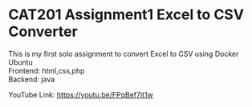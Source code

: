 # CAT201 Assignment1 Excel to CSV Converter

This is my first solo assignment to convert Excel to CSV using Docker Ubuntu <br />
Frontend: html,css,php <br />
Backend: java <br />

YouTube Link: https://youtu.be/FPqBef7it1w
